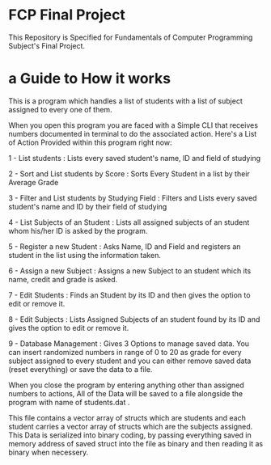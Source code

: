 # FCP Final Project
This Repository is Specified for Fundamentals of Computer Programming Subject's Final Project.


# a Guide to How it works
This is a program which handles a list of students with a list of subject assigned to every one of them.


When you open this program you are faced with a Simple CLI that receives numbers documented in terminal to do the associated action.
Here's a List of Action Provided within this program right now:


1 - List students : 
Lists every saved student's name, ID and field of studying


2 - Sort and List students by Score : 
Sorts Every Student in a list by their Average Grade


3 - Filter and List students by Studying Field : Filters and Lists every saved student's name and ID by their field of studying


4 - List Subjects of an Student : 
Lists all assigned subjects of an student whom his/her ID is asked by the program.


5 - Register a new Student : 
Asks Name, ID and Field and registers an student in the list using the information taken.


6 - Assign a new Subject : 
Assigns a new Subject to an student which its name, credit and grade is asked.


7 - Edit Students : 
Finds an Student by its ID and then gives the option to edit or remove it.


8 - Edit Subjects : 
Lists Assigned Subjects of an student found by its ID and gives the option to edit or remove  it.


9 - Database Management :
Gives 3 Options to manage saved data. You can insert randomized numbers in range of 0 to 20 as grade for every subject assigned to every student and you can either remove saved data (reset everything) or save the data to a file.


When you close the program by entering anything other than assigned numbers to actions, All of the Data will be saved to a file alongside the program with name of students.dat .


This file contains a vector array of structs which are students and each student carries a vector array of structs which are the subjects assigned. This Data is serialized into binary coding, by passing everything saved in memory address of saved struct into the file as binary and then reading it as binary when necessery.
